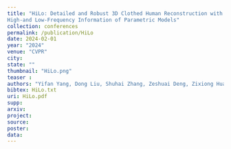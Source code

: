 ```yaml
---
title: "HiLo: Detailed and Robust 3D Clothed Human Reconstruction with
High-and Low-Frequency Information of Parametric Models"
collection: conferences
permalink: /publication/HiLo
date: 2024-02-01
year: "2024"
venue: "CVPR"
city: 
state: ""
thumbnail: "HiLo.png"
teaser : 
authors: "Yifan Yang, Dong Liu, Shuhai Zhang, Zeshuai Deng, Zixiong Huang, Mingkui Tan"
bibtex: HiLo.txt
uri: HiLo.pdf
supp: 
arxiv: 
project: 
source: 
poster: 
data:
---
```


